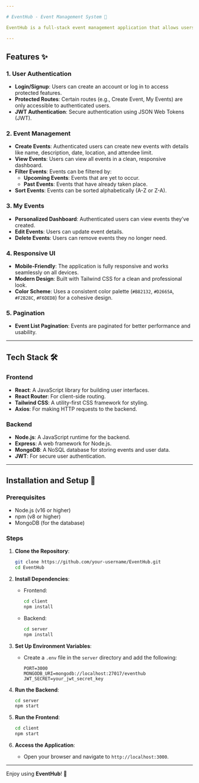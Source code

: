 ```yaml
---

# EventHub - Event Management System 🎉

EventHub is a full-stack event management application that allows users to create, manage, and view events. It includes features like user authentication, event creation, event filtering, and a responsive UI. Built with React, React Router, and Tailwind CSS for the frontend, and a Node.js/Express backend.

---
```


## Features ✨

### 1. **User Authentication**
   - **Login/Signup**: Users can create an account or log in to access protected features.
   - **Protected Routes**: Certain routes (e.g., Create Event, My Events) are only accessible to authenticated users.
   - **JWT Authentication**: Secure authentication using JSON Web Tokens (JWT).

### 2. **Event Management**
   - **Create Events**: Authenticated users can create new events with details like name, description, date, location, and attendee limit.
   - **View Events**: Users can view all events in a clean, responsive dashboard.
   - **Filter Events**: Events can be filtered by:
     - **Upcoming Events**: Events that are yet to occur.
     - **Past Events**: Events that have already taken place.
   - **Sort Events**: Events can be sorted alphabetically (A-Z or Z-A).

### 3. **My Events**
   - **Personalized Dashboard**: Authenticated users can view events they’ve created.
   - **Edit Events**: Users can update event details.
   - **Delete Events**: Users can remove events they no longer need.

### 4. **Responsive UI**
   - **Mobile-Friendly**: The application is fully responsive and works seamlessly on all devices.
   - **Modern Design**: Built with Tailwind CSS for a clean and professional look.
   - **Color Scheme**: Uses a consistent color palette (`#B82132`, `#D2665A`, `#F2B28C`, `#F6DED8`) for a cohesive design.

### 5. **Pagination**
   - **Event List Pagination**: Events are paginated for better performance and usability.

---

## Tech Stack 🛠️

### Frontend
- **React**: A JavaScript library for building user interfaces.
- **React Router**: For client-side routing.
- **Tailwind CSS**: A utility-first CSS framework for styling.
- **Axios**: For making HTTP requests to the backend.

### Backend
- **Node.js**: A JavaScript runtime for the backend.
- **Express**: A web framework for Node.js.
- **MongoDB**: A NoSQL database for storing events and user data.
- **JWT**: For secure user authentication.

---

## Installation and Setup 🚀

### Prerequisites
- Node.js (v16 or higher)
- npm (v8 or higher)
- MongoDB (for the database)

### Steps
1. **Clone the Repository**:
   ```bash
   git clone https://github.com/your-username/EventHub.git
   cd EventHub
   ```

2. **Install Dependencies**:
   - Frontend:
     ```bash
     cd client
     npm install
     ```
   - Backend:
     ```bash
     cd server
     npm install
     ```

3. **Set Up Environment Variables**:
   - Create a `.env` file in the `server` directory and add the following:
     ```env
     PORT=3000
     MONGODB_URI=mongodb://localhost:27017/eventhub
     JWT_SECRET=your_jwt_secret_key
     ```

4. **Run the Backend**:
   ```bash
   cd server
   npm start
   ```

5. **Run the Frontend**:
   ```bash
   cd client
   npm start
   ```

6. **Access the Application**:
   - Open your browser and navigate to `http://localhost:3000`.

---

Enjoy using **EventHub**! 🎉
